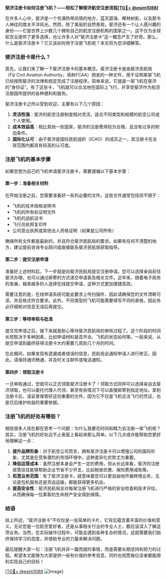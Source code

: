**斐济注册卡如何注册飞机？——轻松了解斐济航空注册流程[[TG💪+ @esim1088](https://t.me/s/esim1088)]**

在许多人心中，斐济是一个充满热带风情的地方，蓝天碧海、椰林树影，以及那令人神往的南太平洋风光。然而，除了美丽的自然景观，斐济还有一个让人感兴趣的身份——它是世界上少数几个拥有自己的航空注册机构的国家之一。这不仅为全球航空业提供了更多选择，也让许多人对“斐济注册卡”这一概念产生了好奇。那么，什么是斐济注册卡？它又该如何用于注册飞机呢？本文将为您详细解答。

### 斐济注册卡是什么？

首先，让我们来了解一下斐济注册卡的基本概念。斐济注册卡是由斐济民航局（Fiji Civil Aviation Authority，简称FCAA）颁发的一种文件，用于证明某架飞机已经按照斐济的法律和规定完成了注册程序。简单来说，它就是一架飞机在斐济的“身份证”。有了这张卡，飞机就可以合法地在国际上飞行，并享受斐济作为航空注册国所提供的各种便利和服务。

斐济注册卡之所以受到欢迎，主要有以下几个原因：

1. **灵活性强**：斐济的航空注册制度相对灵活，适合不同类型和规模的航空公司或个人使用。
2. **成本效益高**：相比其他一些国家，斐济的注册费用较为合理，且没有过多的附加条件。
3. **国际化认可**：由于斐济是国际民航组织（ICAO）的成员之一，其注册卡在全球范围内都具有较高的认可度。

### 注册飞机的基本步骤

如果您想为自己的飞机申请斐济注册卡，需要遵循以下基本步骤：

#### 第一步：准备相关材料

在开始注册之前，您需要准备好一系列必要的文件。这些文件通常包括但不限于：

- 飞机的技术规格说明书
- 飞机的所有权证明文件
- 飞机的适航证书
- 飞行员执照复印件
- 公司营业执照或其他法人资格证明（如果是公司所有）

确保所有文件都是最新的，并且符合斐济民航局的要求。如果有任何不清楚的地方，建议提前咨询专业顾问或直接联系斐济民航局获取指导。

#### 第二步：提交注册申请

准备好上述材料后，下一步就是向斐济民航局提交注册申请。您可以选择亲自前往斐济办理，也可以通过邮寄的方式递交申请表及相关文件。近年来，随着电子政务的发展，越来越多的人选择在线提交申请，这种方式更加便捷高效。

需要注意的是，在线申请系统可能会要求上传扫描件，因此请确保您的文件清晰可读，并且格式符合要求。此外，不同类型的飞机可能需要填写不同的表格，因此务必仔细核对信息无误后再提交。

#### 第三步：等待审核与批准

提交完申请之后，接下来就是耐心等待斐济民航局的审核过程了。这个阶段的时间长短取决于多种因素，比如申请材料是否齐全、飞机的状态如何等。一般来说，从提交申请到最终获得注册卡大约需要几周到几个月的时间。

在此期间，如果发现有遗漏或者错误的信息，民航局会通知申请人进行修正。因此，请保持通讯畅通，并及时关注邮件或电话通知。

#### 第四步：领取注册卡

一旦审核通过，您就可以正式领取斐济注册卡了！领取方式同样可以选择亲自去斐济领取，也可以委托代理人代领，甚至有些情况下可以直接邮寄到指定地址。拿到注册卡后，请妥善保管好这份重要的文件，因为它不仅是飞机合法飞行的凭证，也是日后维护权益的重要依据。

### 注册飞机的好处有哪些？

相信很多人现在都在思考一个问题：为什么我要花时间和精力去注册一架飞机呢？其实，注册飞机的好处远不止表面上看起来那么简单。以下几点或许能帮助您更好地理解这一点：

1. **提升品牌形象**：对于航空公司而言，拥有斐济注册卡可以增强公司的国际形象，尤其是在竞争激烈的市场环境中，这种差异化优势尤为重要。
2. **降低运营成本**：虽然注册本身会产生一定的费用，但从长远来看，斐济的注册政策往往能够帮助企业节省不少开支，比如税收优惠、保险费用减免等。
3. **拓宽业务范围**：有了斐济注册卡，就意味着您可以更自由地开展跨境业务，无论是包机服务还是货运运输，都能获得更多机会。
4. **提高安全性**：斐济民航局会对每架注册飞机进行严格的安全检查和技术评估，从而确保每一位乘客的生命财产安全得到保障。

### 结语

综上所述，“斐济注册卡”不仅仅是一张简单的卡片，它背后蕴含着丰富的价值和意义。无论您是一位航空爱好者，还是从事相关行业的专业人士，都应该深入了解这项业务。当然，在实际操作过程中，可能会遇到各种复杂的情况，这就需要我们始终保持学习的态度，并借助专业的力量来解决问题。

最后提醒大家一句：注册飞机并非一蹴而就的事情，而是需要长期坚持和努力的过程。希望本文能够为大家提供一些有价值的参考信息，同时也祝愿每位读者都能顺利实现自己的目标！

[[TG💪+ @esim1088](https://t.me/s/esim1088) ![Image](https://i.postimg.cc/4NQfJmqS/Snipaste-2025-05-13-00-14-12.png)]